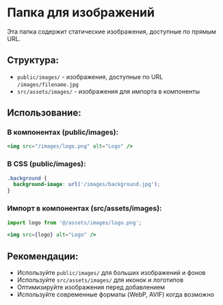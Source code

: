# Папка для изображений

Эта папка содержит статические изображения, доступные по прямым URL.

## Структура:

- `public/images/` - изображения, доступные по URL `/images/filename.jpg`
- `src/assets/images/` - изображения для импорта в компоненты

## Использование:

### В компонентах (public/images):
```jsx
<img src="/images/logo.png" alt="Logo" />
```

### В CSS (public/images):
```css
.background {
  background-image: url('/images/background.jpg');
}
```

### Импорт в компонентах (src/assets/images):
```jsx
import logo from '@/assets/images/logo.png';

<img src={logo} alt="Logo" />
```

## Рекомендации:

- Используйте `public/images/` для больших изображений и фонов
- Используйте `src/assets/images/` для иконок и логотипов
- Оптимизируйте изображения перед добавлением
- Используйте современные форматы (WebP, AVIF) когда возможно
